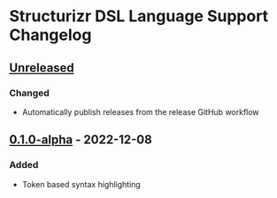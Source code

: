 # Structurizr DSL Language Support Changelog

## [Unreleased]

### Changed
- Automatically publish releases from the release GitHub workflow

## [0.1.0-alpha] - 2022-12-08

### Added
- Token based syntax highlighting

[Unreleased]: https://github.com/dirkgroot/structurizr-dsl-intellij-plugin/compare/v0.1.0-alpha...HEAD
[0.1.0-alpha]: https://github.com/dirkgroot/structurizr-dsl-intellij-plugin/commits/v0.1.0-alpha
